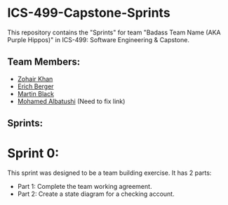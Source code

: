 # ICS-499-Capstone-Sprints
This repository contains the "Sprints" for team "Badass Team Name (AKA Purple Hippos)" in ICS-499: Software Engineering & Capstone.

## Team Members:
- [Zohair Khan](https://github.com/Zohair-Khan)
- [Erich Berger](https://github.com/ErichBerger)
- [Martin Black](https://github.com/martinblackd23d)
- [Mohamed Albatushi](https://github.com/) (Need to fix link)

## Sprints:

# Sprint 0:
This sprint was designed to be a team building exercise. It has 2 parts:
- Part 1: Complete the team working agreement.
- Part 2: Create a state diagram for a checking account.
